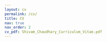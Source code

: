 ```yaml
---
layout: cv
permalink: /cv/
title: CV
nav: true
nav_order: 2
cv_pdf: Shivam_Chaudhary_Curriculum_Vitae.pdf
---
```

